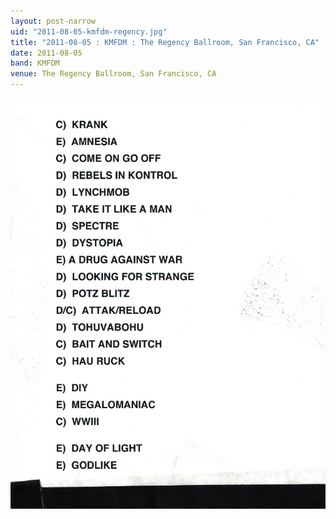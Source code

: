 ```yaml
---
layout: post-narrow
uid: "2011-08-05-kmfdm-regency.jpg"
title: "2011-08-05 : KMFDM : The Regency Ballroom, San Francisco, CA"
date: 2011-08-05
band: KMFDM
venue: The Regency Ballroom, San Francisco, CA
---
```


<div class="showcase">
  <img src="/img/2011/08/20110805-KMFDM-Regency.jpg" alt="2011-08-05-kmfdm-regency.jpg">
</div>
